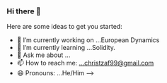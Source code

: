 ### Hi there 👋



Here are some ideas to get you started:
- 🔭 I’m currently working on ...European Dynamics
- 🌱 I’m currently learning ...Solidity.
- 💬 Ask me about ...
- 📫 How to reach me: ...christzaf99@gmail.com
- 😄 Pronouns: ...He/Him
-->
